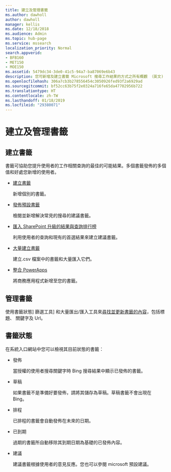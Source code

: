 ```yaml
---
title: 建立及管理書籤
ms.author: dawholl
author: dawholl
manager: kellis
ms.date: 12/18/2018
ms.audience: Admin
ms.topic: hub-page
ms.service: mssearch
localization_priority: Normal
search.appverid:
- BFB160
- MET150
- MOE150
ms.assetid: 5479dc34-3de0-41c5-94a7-ba87069e6b43
description: 您可新增及建立書籤 Microsoft 搜尋工作結果的方式之所有概觀 （英文)
ms.openlocfilehash: 306a7cb3b278556454c3050926fed93f2a6929ad
ms.sourcegitcommit: bf52cc63b75f2e0324a716fe65da47702956b722
ms.translationtype: HT
ms.contentlocale: zh-TW
ms.lasthandoff: 01/18/2019
ms.locfileid: "29380071"
---
```

# <a name="create-and-manage-bookmarks"></a>建立及管理書籤

## <a name="create-bookmarks"></a>建立書籤

書籤可協助您提升使用者的工作相關查詢的最佳的可能結果。多個書籤發佈的多個值和好處您新增的使用者。
  
- [建立書籤](create-bookmarks.md)
    
    新增個別的書籤。
    
- [發佈預設書籤](publish-default-bookmarks.md)
    
    檢閱並新增解決常見的搜尋的建議書籤。
    
- [匯入 SharePoint 升級的結果與查詢排行榜](import-sharepoint-promoted-results-and-top-queries.md)
    
    利用使用者的查詢和現有的首選結果來建立建議書籤。
    
- [大量建立書籤](bulk-create-bookmarks.md)
    
    建立.csv 檔案中的書籤和大量匯入它們。
    
- [整合 PowerApps](integrate-powerapps.md)
    
    將商務應用程式新增至您的書籤。
    
## <a name="manage-bookmarks"></a>管理書籤

使用書籤狀態] 篩選工具] 和大量匯出/匯入工具來[尋找並更新書籤的內容](manage-bookmarks.md)，包括標題、 關鍵字及 Url。
  
## <a name="bookmark-status"></a>書籤狀態

在系統入口網站中您可以檢視其目前狀態的書籤：
  
- 發佈 
    
    當授權的使用者搜尋關鍵字時 Bing 搜尋結果中顯示已發佈的書籤。
    
- 草稿 
    
    如果書籤不是準備好要發佈，請將其儲存為草稿。草稿書籤不會出現在 Bing。
    
- 排程
    
    已排程的書籤會自動發佈在未來的日期。
    
- 已到期
    
    過期的書籤所自動移除其到期日期為基礎的已發佈內容。
    
- 建議
    
    建議書籤根據使用者的意見反應。您也可以參閱 microsoft 預設建議。

  

